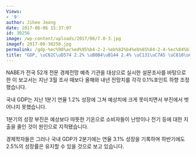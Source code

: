 ```yaml
---
Views:
- '9'
author: Jihee Jeong
date: 2017-06-06 15:37:07
id: 30256
image: /wp-content/uploads/2017/06/7.0-3.jpg
imagef: 2017-06-30256.jpg
permalink: /gdp-%ec%98%ac%ed%95%b4-2-2-%eb%82%b4%eb%85%84-2-4-%ec%84%b1%ec%9e%a5-%ec%a0%90%ec%b3%90/
title: "GDP, \uC62C\uD574 2.2% \uB0B4\uB144 2.4% \uC131\uC7A5 \uC810\uCCD0"
---
```


NABE가 전국 52개 전문 경제전망 예측 기관을 대상으로 실시한 설문조사를 바탕으로 한 이 보고서는 지난 3월 조사 때보다 올해와 내년 전망치를 각각 0.1%포인트 하향 조정했습니다.

국내 GDP는 지난 1분기 연율 1.2% 성장에 그쳐 예상치에 크게 못미치면서 부진에서 벗어나지 못했습니다.

1분기의 성장 부진은 예상보다 따뜻한 기온으로 소비자들이 난방이나 전기 등에 대한 지출을 줄인 것이 원인으로 지적됐습니다.

경제학자들은 그러나 국내 GDP가 2분기에는 연율 3.1% 성장을 기록하며 하반기에도 2.5%의 성장률은 유지할 수 있을 것으로 보고 있습니다.